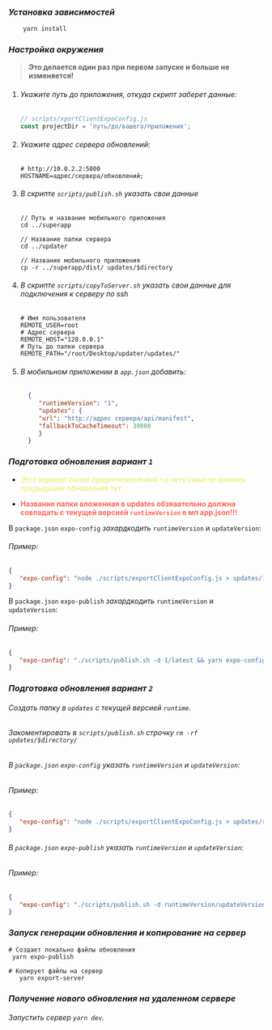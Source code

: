 ### *Установка зависимостей*

```bash
    yarn install
```

### *Настройка окружения*
>**Это делается один раз при первом запуске и больше не изменяется!**

1. ###### *Укажите путь до приложения, откуда скрипт заберет данные:*
    ```javascript
    // scripts/xportClientExpoConfig.js
    const projectDir = 'путь/до/вашего/приложения';
    ```

2. ###### *Укажите адрес сервера обновлений:*

    ```dotenv
   # http://10.0.2.2:5000
    HOSTNAME=адрес/сервера/обновлений;
    ```
3. ###### *В скрипте* `scripts/publish.sh` *указать свои данные*

   ```shell
   // Путь и название мобильного приложения
   cd ../superapp
   
   // Название папки сервера 
   cd ../updater
   
   // Название мобильного приложения
   cp -r ../superapp/dist/ updates/$directory
   ```
4. ###### *В скрипте* `scripts/copyToServer.sh` *указать свои данные для подключения к серверу по ssh*

   ```dotenv
   # Имя пользователя
   REMOTE_USER=root
   # Адрес сервера
   REMOTE_HOST="128.0.0.1"
   # Путь до папки сервера
   REMOTE_PATH="/root/Desktop/updater/updates/"
   ```
5. ###### *В мобильном приложении в* `app.json` *добавить:*
   ```json
     {
        "runtimeVersion": "1",
        "updates": {
        "url": "http://адрес сервера/api/manifest",
        "fallbackToCacheTimeout": 30000
        }
     }
   ```

### *Подготовка обновления вариант `1`*
+ <span style="color:#edeb5c">*Этот вариант более предпочтительный т.к нету смысла хранить предыдущие обновления тут*

+ <span style="color:#fc6656">**Название папки вложенная в updates обзяаательно должна совпадать с текущей версией `runtimeVersion` в мп app.json!!!**

В `package.json` `expo-config` *захардкодить* `runtimeVersion` и `updateVersion`:

###### *Пример:*
```json
{
   "expo-config": "node ./scripts/exportClientExpoConfig.js > updates/1/latest/expoConfig.json"
}
```

В `package.json` `expo-publish` *захардкодить* `runtimeVersion` и `updateVersion`:

###### *Пример:*
```json
{
   "expo-config": "./scripts/publish.sh -d 1/latest && yarn expo-config"
}
```

### *Подготовка обновления вариант `2`*

###### *Создать папку в* `updates` *с текущей версией* `runtime`.  

###### *Закоментировать в* `scripts/publish.sh` *строчку* `rm -rf updates/$directory/`

###### В `package.json` `expo-config` указать `runtimeVersion` и `updateVersion`:

###### *Пример:*
```json
{
   "expo-config": "node ./scripts/exportClientExpoConfig.js > updates/runtimeVersion/updateVersion/expoConfig.json"
}
```

###### В `package.json` `expo-publish` *указать* `runtimeVersion` и `updateVersion`:

###### *Пример:*
```json
{
   "expo-config": "./scripts/publish.sh -d runtimeVersion/updateVersion && yarn expo-config"
}
```

### *Запуск генерации обновления и копирование на сервер*
   ```shell
   # Создает локально файлы обновления
    yarn expo-publish   
   ```

   ```shell
   # Копирует файлы на сервер
      yarn export-server
   ```
    
### *Получение нового обновления на удаленном сервере*  
###### *Запустить сервер* `yarn dev`.

